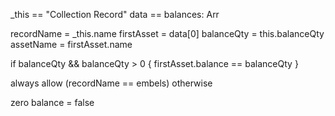 
_this == "Collection Record"
data == balances: Arr

recordName = _this.name
firstAsset = data[0]
balanceQty = this.balanceQty
assetName = firstAsset.name

if balanceQty && balanceQty > 0
{
    firstAsset.balance == balanceQty
}



always allow (recordName == embels)
otherwise

zero balance  = false


